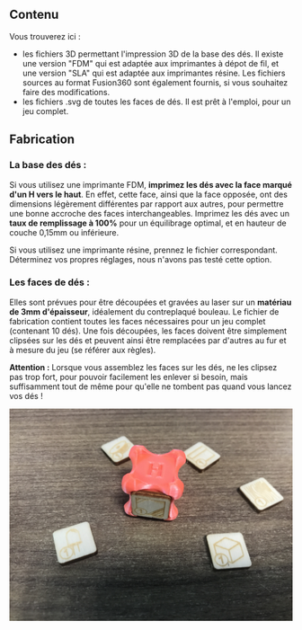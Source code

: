 ## Contenu

Vous trouverez ici :

- les fichiers 3D permettant l'impression 3D de la base des dés. Il existe une version "FDM" qui est adaptée aux imprimantes à dépot de fil, et une version "SLA" qui est adaptée aux imprimantes résine. Les fichiers sources au format Fusion360 sont également fournis, si vous souhaitez faire des modifications.
- les fichiers .svg de toutes les faces de dés. Il est prêt à l'emploi, pour un jeu complet.

## Fabrication

### La base des dés :

Si vous utilisez une imprimante FDM, **imprimez les dés avec la face marqué d'un H vers le haut**. En effet, cette face, ainsi que la face opposée, ont des dimensions légèrement différentes par rapport aux autres, pour permettre une bonne accroche des faces interchangeables.
Imprimez les dés avec un **taux de remplissage à 100%** pour un équilibrage optimal, et en hauteur de couche 0,15mm ou inférieure.

Si vous utilisez une imprimante résine, prennez le fichier correspondant. Déterminez vos propres réglages, nous n'avons pas testé cette option.

### Les faces de dés :

Elles sont prévues pour être découpées et gravées au laser sur un **matériau de 3mm d'épaisseur**, idéalement du contreplaqué bouleau.
Le fichier de fabrication contient toutes les faces nécessaires pour un jeu complet (contenant 10 dés).
Une fois découpées, les faces doivent être simplement clipsées sur les dés et peuvent ainsi être remplacées par d'autres au fur et à mesure du jeu (se référer aux règles).

**Attention :** Lorsque vous assemblez les faces sur les dés, ne les clipsez pas trop fort, pour pouvoir facilement les enlever si besoin, mais suffisamment tout de même pour qu'elle ne tombent pas quand vous lancez vos dés !

![Dés Makers' Quest](DF6E36E6-515C-48CB-B5AB-5F56A7B42AB8_1_201_a.jpeg)
